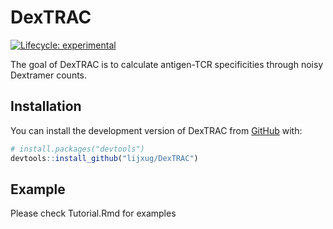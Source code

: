 
<!-- README.md is generated from README.Rmd. Please edit that file -->

# DexTRAC

<!-- badges: start -->

[![Lifecycle:
experimental](https://img.shields.io/badge/lifecycle-experimental-orange.svg)](https://lifecycle.r-lib.org/articles/stages.html#experimental)
<!-- badges: end -->

The goal of DexTRAC is to calculate antigen-TCR specificities through
noisy Dextramer counts.

## Installation

You can install the development version of DexTRAC from
[GitHub](https://github.com/) with:

``` r
# install.packages("devtools")
devtools::install_github("lijxug/DexTRAC")
```

## Example

Please check Tutorial.Rmd for examples
